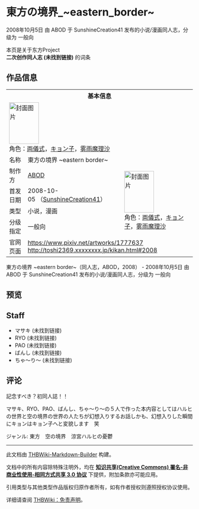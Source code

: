 # 東方の境界_~eastern_border~

<!-- source html: G:\repos\THBWiki-Markdown-Builder\THBWikiMarkdown\Temp\main\9\9d\ns0%3A%E6%9D%B1%E6%96%B9%E3%81%AE%E5%A2%83%E7%95%8C_%7Eeastern_border%7E.html -->

2008年10月5日 由 ABOD 于 SunshineCreation41 发布的小说/漫画同人志，分级为 一般向

本页是关于东方Project  
 **二次创作同人志 (未找到链接)** 的词条
## 作品信息

<table><tbody><tr><th colspan="3">基本信息</th></tr><tr><td class="cover-artwork-mobile" colspan="2"><a href="./文件-東方の境界_~eastern_border~封面.gif.md" class="image" title="封面图片"><img alt="封面图片" src="https://upload.thwiki.cc/thumb/c/cf/%E6%9D%B1%E6%96%B9%E3%81%AE%E5%A2%83%E7%95%8C_~eastern_border~%E5%B0%81%E9%9D%A2.gif/80px-%E6%9D%B1%E6%96%B9%E3%81%AE%E5%A2%83%E7%95%8C_~eastern_border~%E5%B0%81%E9%9D%A2.gif" decoding="async" loading="lazy" width="80" height="112" srcset="https://upload.thwiki.cc/thumb/c/cf/%E6%9D%B1%E6%96%B9%E3%81%AE%E5%A2%83%E7%95%8C_~eastern_border~%E5%B0%81%E9%9D%A2.gif/120px-%E6%9D%B1%E6%96%B9%E3%81%AE%E5%A2%83%E7%95%8C_~eastern_border~%E5%B0%81%E9%9D%A2.gif 1.5x, https://upload.thwiki.cc/thumb/c/cf/%E6%9D%B1%E6%96%B9%E3%81%AE%E5%A2%83%E7%95%8C_~eastern_border~%E5%B0%81%E9%9D%A2.gif/160px-%E6%9D%B1%E6%96%B9%E3%81%AE%E5%A2%83%E7%95%8C_~eastern_border~%E5%B0%81%E9%9D%A2.gif 2x" data-file-width="500" data-file-height="699"></a><div class="cover-char">角色：<a href="/index.php?title=%E4%B8%A1%E5%84%80%E5%BC%8F&amp;action=edit&amp;redlink=1" class="new" title="両儀式（页面不存在）">両儀式</a>，<a href="/index.php?title=%E3%82%AD%E3%83%A7%E3%83%B3%E5%AD%90&amp;action=edit&amp;redlink=1" class="new" title="キョン子（页面不存在）">キョン子</a>，<a href="./雾雨魔理沙.md" title="雾雨魔理沙">雾雨魔理沙</a></div></td>
</tr><tr><td class="label">名称</td><td colspan="2"> 東方の境界 ~eastern border~ </td></tr><tr><td class="label">制作方</td><td><a href="./ABOD.md" title="ABOD">ABOD</a></td><td class="cover-artwork" rowspan="4" style="min-width:112px;"><a href="./文件-東方の境界_~eastern_border~封面.gif.md" class="image" title="封面图片"><img alt="封面图片" src="https://upload.thwiki.cc/thumb/c/cf/%E6%9D%B1%E6%96%B9%E3%81%AE%E5%A2%83%E7%95%8C_~eastern_border~%E5%B0%81%E9%9D%A2.gif/80px-%E6%9D%B1%E6%96%B9%E3%81%AE%E5%A2%83%E7%95%8C_~eastern_border~%E5%B0%81%E9%9D%A2.gif" decoding="async" loading="lazy" width="80" height="112" srcset="https://upload.thwiki.cc/thumb/c/cf/%E6%9D%B1%E6%96%B9%E3%81%AE%E5%A2%83%E7%95%8C_~eastern_border~%E5%B0%81%E9%9D%A2.gif/120px-%E6%9D%B1%E6%96%B9%E3%81%AE%E5%A2%83%E7%95%8C_~eastern_border~%E5%B0%81%E9%9D%A2.gif 1.5x, https://upload.thwiki.cc/thumb/c/cf/%E6%9D%B1%E6%96%B9%E3%81%AE%E5%A2%83%E7%95%8C_~eastern_border~%E5%B0%81%E9%9D%A2.gif/160px-%E6%9D%B1%E6%96%B9%E3%81%AE%E5%A2%83%E7%95%8C_~eastern_border~%E5%B0%81%E9%9D%A2.gif 2x" data-file-width="500" data-file-height="699"></a><div class="cover-char">角色：<a href="/index.php?title=%E4%B8%A1%E5%84%80%E5%BC%8F&amp;action=edit&amp;redlink=1" class="new" title="両儀式（页面不存在）">両儀式</a>，<a href="/index.php?title=%E3%82%AD%E3%83%A7%E3%83%B3%E5%AD%90&amp;action=edit&amp;redlink=1" class="new" title="キョン子（页面不存在）">キョン子</a>，<a href="./雾雨魔理沙.md" title="雾雨魔理沙">雾雨魔理沙</a></div></td>
</tr><tr><td class="label">首发日期</td><td>2008-10-05&#160;（<a href="/展会作品列表?e=SunshineCreation%2341">SunshineCreation41</a>）</td></tr><tr><td class="label">类型</td><td>小说，漫画</td></tr><tr><td class="label">分级指定</td><td>一般向</td></tr>
<tr><td class="label">官网页面</td><td colspan="2"><a rel="nofollow" class="external free" href="https://www.pixiv.net/artworks/1777637">https://www.pixiv.net/artworks/1777637</a><br><a rel="nofollow" class="external free" href="http://toshi2369.xxxxxxxx.jp/kikan.html#2008">http://toshi2369.xxxxxxxx.jp/kikan.html#2008</a></td></tr></tbody></table>

東方の境界 ~eastern border~（同人志，ABOD，2008） - 2008年10月5日 由 ABOD 于 SunshineCreation41 发布的小说/漫画同人志，分级为 一般向
## 预览
## Staff
- マサキ (未找到链接)
- RYO (未找到链接)
- PAO (未找到链接)
- ばんし (未找到链接)
- ちゃ～り～ (未找到链接)

## 评论

  
記念すべき？初同人誌！！  

  

マサキ、RYO、PAO、ばんし、ちゃ～り～の５人で作った本内容としてはハルヒの世界と空の境界の世界の人たちが幻想入りするお話しかも、幻想入りした瞬間にキョンはキョン子へと変貌します　笑  

  

ジャンル: 東方　空の境界　涼宮ハルヒの憂鬱
  


  
  

  





---

此文档由 [THBWiki-Markdown-Builder](https://github.com/Delsin-Yu/THBWiki-Markdown-Builder) 构建。

文档中的所有内容除特殊注明外，均在 [**知识共享(Creative Commons) 署名-非商业性使用-相同方式共享 3.0 协议**](https://creativecommons.org/licenses/by-sa/3.0/deed.zh-hans) 下提供，附加条款亦可能应用。

引用类型与其他类型作品版权归原作者所有，如有作者授权则遵照授权协议使用。

详细请查阅 [THBWiki：免责声明](https://thbwiki.cc/THBWiki:%E5%85%8D%E8%B4%A3%E5%A3%B0%E6%98%8E)。

